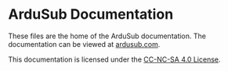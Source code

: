 ArduSub Documentation
=====================

These files are the home of the ArduSub documentation. The documentation can be viewed at [ardusub.com](http://ardusub.com).

This documentation is licensed under the [CC-NC-SA 4.0 License](https://creativecommons.org/licenses/by-nc-sa/4.0/).
